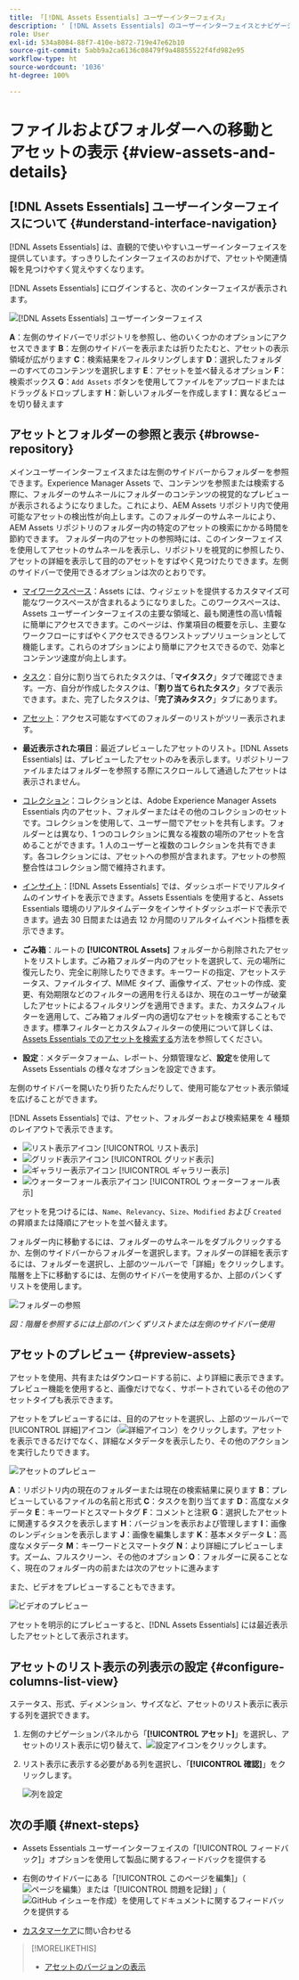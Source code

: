 ```yaml
---
title: 「[!DNL Assets Essentials] ユーザーインターフェイス」
description: ' [!DNL Assets Essentials] のユーザーインターフェイスとナビゲーションについて説明します。'
role: User
exl-id: 534a8084-88f7-410e-b872-719e47e62b10
source-git-commit: 5abb9a2ca6136c08479f9a48855522f4fd982e95
workflow-type: ht
source-wordcount: '1036'
ht-degree: 100%

---
```


# ファイルおよびフォルダーへの移動とアセットの表示 {#view-assets-and-details}

<!-- TBD: Give screenshots of all views with many assets. Zoom out to showcase how the thumbnails/tiles flow on the UI in different views. -->

<!-- TBD: The options in left sidebar may change. Shared with me and Shared by me are missing for now. Update this section as UI is updated. -->

## [!DNL Assets Essentials] ユーザーインターフェイスについて  {#understand-interface-navigation}

[!DNL Assets Essentials] は、直観的で使いやすいユーザーインターフェイスを提供しています。すっきりしたインターフェイスのおかげで、アセットや関連情報を見つけやすく覚えやすくなります。

[!DNL Assets Essentials] にログインすると、次のインターフェイスが表示されます。

![[!DNL Assets Essentials] ユーザーインターフェイス](assets/essentials-interface.png)

 **A**：左側のサイドバーでリポジトリを参照し、他のいくつかのオプションにアクセスできます **B**：左側のサイドバーを表示または折りたたむと、アセットの表示領域が広がります **C**：検索結果をフィルタリングします **D**：選択したフォルダーのすべてのコンテンツを選択します **E**：アセットを並べ替えるオプション **F**：検索ボックス **G**：`Add Assets` ボタンを使用してファイルをアップロードまたはドラッグ＆ドロップします **H**：新しいフォルダーを作成します **I**：異なるビューを切り替えます

<!-- TBD: Need an embedded video here with narration. It has to be hosted on MPC to be embeddable. -->

## アセットとフォルダーの参照と表示 {#browse-repository}

メインユーザーインターフェイスまたは左側のサイドバーからフォルダーを参照できます。Experience Manager Assets で、コンテンツを参照または検索する際に、フォルダーのサムネールにフォルダーのコンテンツの視覚的なプレビューが表示されるようになりました。これにより、AEM Assets リポジトリ内で使用可能なアセットの検出性が向上します。このフォルダーのサムネールにより、AEM Assets リポジトリのフォルダー内の特定のアセットの検索にかかる時間を節約できます。
フォルダー内のアセットの参照時には、このインターフェイスを使用してアセットのサムネールを表示し、リポジトリを視覚的に参照したり、アセットの詳細を表示して目的のアセットをすばやく見つけたりできます。左側のサイドバーで使用できるオプションは次のとおりです。

* [マイワークスペース](https://experienceleague.adobe.com/docs/experience-manager-assets-essentials/help/my-workspace.html?lang=ja)：Assets には、ウィジェットを提供するカスタマイズ可能なワークスペースが含まれるようになりました。このワークスペースは、Assets ユーザーインターフェイスの主要な領域と、最も関連性の高い情報に簡単にアクセスできます。このページは、作業項目の概要を示し、主要なワークフローにすばやくアクセスできるワンストップソリューションとして機能します。これらのオプションにより簡単にアクセスできるので、効率とコンテンツ速度が向上します。
* [タスク](https://experienceleague.adobe.com/docs/experience-manager-assets-essentials/help/my-workspace.html?lang=ja)：自分に割り当てられたタスクは、「**マイタスク**」タブで確認できます。一方、自分が作成したタスクは、「**割り当てられたタスク**」タブで表示できます。また、完了したタスクは、「**完了済みタスク**」タブにあります。
* [アセット](https://experienceleague.adobe.com/docs/experience-manager-assets-essentials/help/manage-organize.html?lang=ja)：アクセス可能なすべてのフォルダーのリストがツリー表示されます。
* **最近表示された項目**：最近プレビューしたアセットのリスト。[!DNL Assets Essentials] は、プレビューしたアセットのみを表示します。リポジトリーファイルまたはフォルダーを参照する際にスクロールして通過したアセットは表示されません。
* [コレクション](https://experienceleague.adobe.com/docs/experience-manager-assets-essentials/help/manage-collections.html?lang=ja)：コレクションとは、Adobe Experience Manager Assets Essentials 内のアセット、フォルダーまたはその他のコレクションのセットです。コレクションを使用して、ユーザー間でアセットを共有します。フォルダーとは異なり、1 つのコレクションに異なる複数の場所のアセットを含めることができます。1 人のユーザーと複数のコレクションを共有できます。各コレクションには、アセットへの参照が含まれます。アセットの参照整合性はコレクション間で維持されます。

* [インサイト](https://experienceleague.adobe.com/docs/experience-manager-assets-essentials/help/manage-reports.html?lang=ja#view-live-statistics)：[!DNL Assets Essentials] では、ダッシュボードでリアルタイムのインサイトを表示できます。Assets Essentials を使用すると、Assets Essentials 環境のリアルタイムデータをインサイトダッシュボードで表示できます。過去 30 日間または過去 12 か月間のリアルタイムイベント指標を表示できます。


* **ごみ箱**：ルートの **[!UICONTROL Assets]** フォルダーから削除されたアセットをリストします。ごみ箱フォルダー内のアセットを選択して、元の場所に復元したり、完全に削除したりできます。キーワードの指定、アセットステータス、ファイルタイプ、MIME タイプ、画像サイズ、アセットの作成、変更、有効期限などのフィルターの適用を行えるほか、現在のユーザーが破棄したアセットによるフィルタリングを適用できます。また、カスタムフィルターを適用して、ごみ箱フォルダー内の適切なアセットを検索することもできます。標準フィルターとカスタムフィルターの使用について詳しくは、[Assets Essentials でのアセットを検索する](search.md)方法を参照してください。

* **設定**：メタデータフォーム、レポート、分類管理など、**設定**&#x200B;を使用して Assets Essentials の様々なオプションを設定できます。

<!-- TBD: Not sure if we want to publish these right now. CC Libs are beta as per Greg.
* **Libraries**: Access to [!DNL Adobe Creative Cloud Team] (CCT) Libraries view. This view is visible only if the user is entitled to CCT Libraries.
-->

<!-- TBD: My Work Space shows task inbox and it is not visible on AEM Cloud Demos as of now. It is the source of truth server hence not documenting My Work Space option for now.
-->

左側のサイドバーを開いたり折りたたんだりして、使用可能なアセット表示領域を広げることができます。

[!DNL Assets Essentials] では、アセット、フォルダーおよび検索結果を 4 種類のレイアウトで表示できます。

* ![リスト表示アイコン](assets/do-not-localize/list-view.png) [!UICONTROL リスト表示]
* ![グリッド表示アイコン](assets/do-not-localize/grid-view.png) [!UICONTROL グリッド表示]
* ![ギャラリー表示アイコン](assets/do-not-localize/gallery-view.png) [!UICONTROL ギャラリー表示]
* ![ウォーターフォール表示アイコン](assets/do-not-localize/waterfall-view.png) [!UICONTROL ウォーターフォール表示]

アセットを見つけるには、`Name`、`Relevancy`、`Size`、`Modified` および `Created` の昇順または降順にアセットを並べ替えます。

フォルダー内に移動するには、フォルダーのサムネールをダブルクリックするか、左側のサイドバーからフォルダーを選択します。フォルダーの詳細を表示するには、フォルダーを選択し、上部のツールバーで「詳細」をクリックします。階層を上下に移動するには、左側のサイドバーを使用するか、上部のパンくずリストを使用します。

![フォルダーの参照](assets/browsing-folders.png)

*図：階層を参照するには上部のパンくずリストまたは左側のサイドバー使用*

## アセットのプレビュー {#preview-assets}

アセットを使用、共有またはダウンロードする前に、より詳細に表示できます。プレビュー機能を使用すると、画像だけでなく、サポートされているその他のアセットタイプも表示できます。

アセットをプレビューするには、目的のアセットを選択し、上部のツールバーで[!UICONTROL 詳細]アイコン（![詳細アイコン](assets/do-not-localize/edit-in-icon.png)）をクリックします。アセットを表示できるだけでなく、詳細なメタデータを表示したり、その他のアクションを実行したりできます。

![アセットのプレビュー](assets/preview-asset-2.png)

**A**：リポジトリ内の現在のフォルダーまたは現在の検索結果に戻ります **B**：プレビューしているファイルの名前と形式 **C**：タスクを割り当てます **D**：高度なメタデータ **E**：キーワードとスマートタグ **F**：コメントと注釈 **G**：選択したアセットに関連するタスクを表示します **H**：バージョンを表示および管理します **I**：画像のレンディションを表示します **J**：画像を編集します **K**：基本メタデータ **L**：高度なメタデータ **M**：キーワードとスマートタグ **N**：より詳細にプレビューします。ズーム、フルスクリーン、その他のオプション **O**：フォルダーに戻ることなく、現在のフォルダー内の前または次のアセットに進みます

また、ビデオをプレビューすることもできます。

![ビデオのプレビュー](/help/using/assets/preview-video.png)

アセットを明示的にプレビューすると、[!DNL Assets Essentials] には最近表示したアセットとして表示されます。

<!-- TBD: Describe the options.

Explicitly previewed assets are displayed as recently viewed assets. Give screenshot of this.
Other use cases after previewing.
-->

## アセットのリスト表示の列表示の設定 {#configure-columns-list-view}

ステータス、形式、ディメンション、サイズなど、アセットのリスト表示に表示する列を選択できます。

1. 左側のナビゲーションパネルから「**[!UICONTROL アセット]**」を選択し、アセットのリスト表示に切り替えて、![設定アイコン](assets/settings-icon.svg)をクリックします。

1. リスト表示に表示する必要がある列を選択し、「**[!UICONTROL 確認]**」をクリックします。

   ![列を設定](/help/using/assets/configure-columns.png)

## 次の手順 {#next-steps}

* Assets Essentials ユーザーインターフェイスの「[!UICONTROL フィードバック]」オプションを使用して製品に関するフィードバックを提供する

* 右側のサイドバーにある「[!UICONTROL このページを編集]」（![ページを編集](assets/do-not-localize/edit-page.png)）または「[!UICONTROL 問題を記録] 」（![GitHub イシューを作成](assets/do-not-localize/github-issue.png)）を使用してドキュメントに関するフィードバックを提供する

* [カスタマーケア](https://experienceleague.adobe.com/ja?support-solution=General&amp;lang=ja#support)に問い合わせる

>[!MORELIKETHIS]
>
>* [アセットのバージョンの表示](/help/using/manage-organize.md#view-versions)
